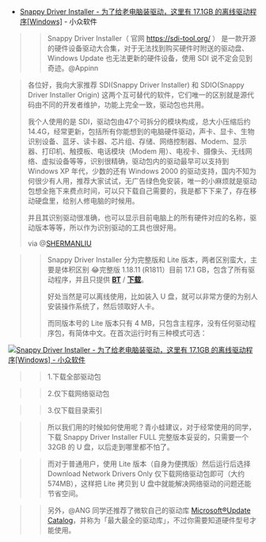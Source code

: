 ﻿- [Snappy Driver Installer - 为了给老电脑装驱动，这里有 17.1GB 的离线驱动程序[Windows]](https://www.appinn.com/snappy-driver-installer-for-windows/) - 小众软件

>> Snappy Driver Installer（ 官网 https://sdi-tool.org/ ） 是一款开源的硬件设备驱动大合集，对于无法找到购买硬件时附送的驱动盘、Windows Update 也无法更新的硬件设备，使用 SDI 说不定会见到奇迹。@Appinn


> 各位好，我向大家推荐 SDI(Snappy Driver Installer) 和 SDIO(Snappy Driver Installer Origin) 这两个互可替代的软件，它们唯一的区别就是源代码由不同的开发者维护，功能上完全一致，驱动包也共用。
> 
> 我个人使用的是 SDI，驱动包由47个可拆分的模块构成，总大小压缩后约14.4G，经常更新，包括所有你能想到的电脑硬件驱动，声卡、显卡、生物识别设备、蓝牙、读卡器、芯片组、存储、网络控制器、Modem、显示器、打印机、触摸板、电话模块（Modem 用）、电视卡、摄像头、无线网络、虚拟设备等等，识别很精确，驱动包内的驱动最早可以支持到 Windows XP 年代，少数的还有 Windows 2000 的驱动支持，国内不知为何很少有人用，推荐大家试试，无广告绿色免安装，唯一的小麻烦就是驱动包想全拖下来费点时间，可以只下载自己需要的，我是都下下来了，存在移动硬盘里，给别人修电脑的时候用。
> 
> 并且其识别驱动很准确，也可以显示目前电脑上的所有硬件对应的名称，驱动版本等等，所以作为识别驱动的工具也很好用。
> 
> via @[SHERMANLIU](https://www.appinn.com/how-to-find-drive-on-old-computer/#comment-432063)

>> Snappy Driver Installer 分为完整版和 Lite 版本，两者区别蛮大，主要是体积区别 😂完整版 1.18.11 (R1811）目前 17.1 GB，包含了所有驱动程序，并且只提供 [**BT**](http://sdi-tool.org/SDI_Update.torrent) / [**下载**](https://github.com/taoste/Hello-World/raw/master/Tools/%E9%A9%B1%E5%8A%A8%E7%A8%8B%E5%BA%8F/Snappy%20Driver%20Installer/SDI_Update.torrent)。
>>
>> 好处当然是可以离线使用，比如装入 U 盘，就可以非常方便的为别人安装操作系统了，然后领取好人卡。
>>
>> 而同版本号的 Lite 版本只有 4 MB，只包含主程序，没有任何驱动程序包，有简体中文。在首次运行时有三种模式可选：

<a href="http://www.wibibi.com
https://img3.appinn.com/images/201903/2019-03-1111-15-24.jpg">
<img src="https://camo.githubusercontent.com/dfc921bebf97e7699a1eaab18ef2ad5e3d29119e/68747470733a2f2f696d67332e617070696e6e2e636f6d2f696d616765732f3230313930332f323031392d30332d313131312d31352d32342e6a70673f7261773d74727565?raw=true" border="0" title="Snappy Driver Installer - 为了给老电脑装驱动，这里有 17.1GB 的离线驱动程序[Windows] - 小众软件"/> </a>

>> 1.下载全部驱动包

>> 2.仅下载网络驱动包

>> 3.仅下载目录索引

>> 所以我们用的时候如何使用呢？青小蛙建议，对于经常使用的同学，下载 Snappy Driver Installer FULL 完整版本妥妥的，只需要一个 32GB 的 U 盘，以后走到哪里都不怕了。

>> 而对于普通用户，使用 Lite 版本（自身为便携版）然后运行后选择 Download Network Drivers Only 仅下载网络驱动包即可（大约 574MB），这样把 Lite 拷贝到 U 盘中就能解决网络驱动的问题还能节省空间。

>> 另外，@ANG 同学还推荐了微软自己的驱动库 [Microsoft®Update Catalog](http://www.catalog.update.microsoft.com/)，并称为「最大最全的驱动库」，不过你需要知道硬件型号才能使用。
